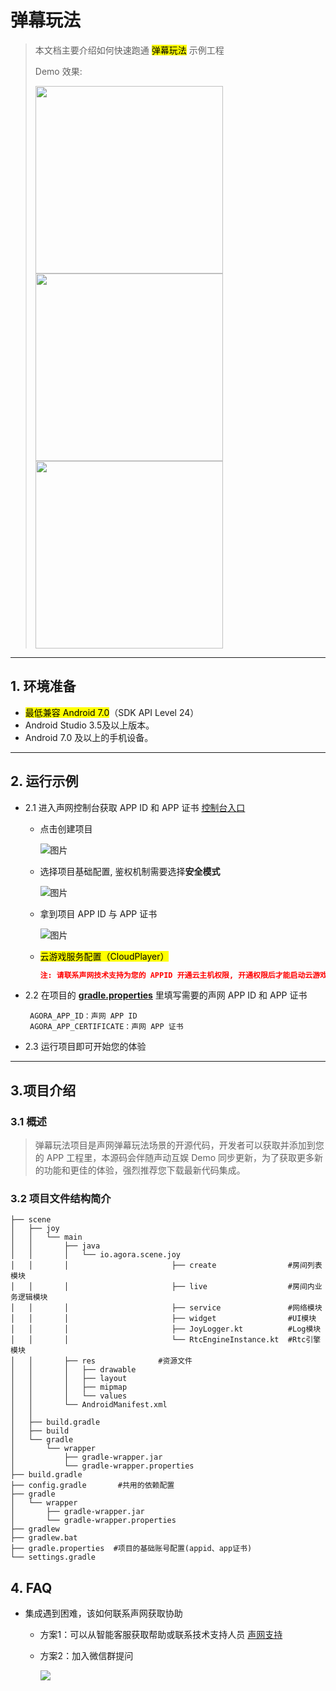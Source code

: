 # 弹幕玩法

> 本文档主要介绍如何快速跑通 <mark>弹幕玩法</mark> 示例工程
>
> Demo 效果:
>
> <img src="https://fullapp.oss-cn-beijing.aliyuncs.com/ent-scenarios/images/joy/screenshot/android/SamplePicture1.png" width="300" /> <img src="https://fullapp.oss-cn-beijing.aliyuncs.com/ent-scenarios/images/joy/screenshot/android/SamplePicture2.png" width="300" /> <img src="https://fullapp.oss-cn-beijing.aliyuncs.com/ent-scenarios/images/joy/screenshot/android/SamplePicture3.png" width="300" />

---

## 1. 环境准备

- <mark>最低兼容 Android 7.0</mark>（SDK API Level 24）
- Android Studio 3.5及以上版本。
- Android 7.0 及以上的手机设备。

---


## 2. 运行示例

- 2.1 进入声网控制台获取 APP ID 和 APP 证书 [控制台入口](https://console.shengwang.cn/overview)

  - 点击创建项目

    ![图片](https://accktvpic.oss-cn-beijing.aliyuncs.com/pic/github_readme/ent-full/sdhy_1.jpg)

  - 选择项目基础配置, 鉴权机制需要选择**安全模式**

    ![图片](https://accktvpic.oss-cn-beijing.aliyuncs.com/pic/github_readme/ent-full/sdhy_2.jpg)

  - 拿到项目 APP ID 与 APP 证书

    ![图片](https://accktvpic.oss-cn-beijing.aliyuncs.com/pic/github_readme/ent-full/sdhy_3.jpg)

  - <mark>云游戏服务配置（CloudPlayer）<mark>
      ```json
      注: 请联系声网技术支持为您的 APPID 开通云主机权限, 开通权限后才能启动云游戏到房间推流
      ```
    

- 2.2 在项目的 [**gradle.properties**](../../gradle.properties) 里填写需要的声网 APP ID 和 APP 证书
    ```
     AGORA_APP_ID：声网 APP ID
     AGORA_APP_CERTIFICATE：声网 APP 证书
    ```

- 2.3 运行项目即可开始您的体验

---
## 3.项目介绍
### 3.1 概述
> 弹幕玩法项目是声网弹幕玩法场景的开源代码，开发者可以获取并添加到您的 APP 工程里，本源码会伴随声动互娱 Demo 同步更新，为了获取更多新的功能和更佳的体验，强烈推荐您下载最新代码集成。
### 3.2 项目文件结构简介

```
├── scene
│   ├── joy
│   │   └── main
│   │       ├── java
│   │       │   └── io.agora.scene.joy              
│   │       │                       ├── create                #房间列表模块
│   │       │                       ├── live                  #房间内业务逻辑模块
│   │       │                       ├── service               #网络模块
│   │       │                       ├── widget                #UI模块
│   │       │                       ├── JoyLogger.kt          #Log模块
│   │       │                       └── RtcEngineInstance.kt  #Rtc引擎模块
│   │       ├── res              #资源文件
│   │       │   ├── drawable
│   │       │   ├── layout
│   │       │   ├── mipmap
│   │       │   └── values
│   │       └── AndroidManifest.xml
│   │   
│   ├── build.gradle
│   ├── build
│   └── gradle
│       └── wrapper
│           ├── gradle-wrapper.jar
│           └── gradle-wrapper.properties
├── build.gradle     
├── config.gradle       #共用的依赖配置
├── gradle
│   └── wrapper
│       ├── gradle-wrapper.jar
│       └── gradle-wrapper.properties
├── gradlew
├── gradlew.bat
├── gradle.properties  #项目的基础账号配置(appid、app证书)
└── settings.gradle
```

  
## 4. FAQ

- 集成遇到困难，该如何联系声网获取协助
  - 方案1：可以从智能客服获取帮助或联系技术支持人员 [声网支持](https://ticket.shengwang.cn/form?type_id=&sdk_product=&sdk_platform=&sdk_version=&current=0&project_id=&call_id=&channel_name=)
  - 方案2：加入微信群提问
  
    ![](https://download.agora.io/demo/release/SDHY_QA.jpg)


